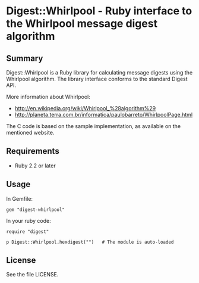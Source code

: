 # Digest::Whirlpool - Ruby interface to the Whirlpool message digest algorithm

## Summary

Digest::Whirlpool is a Ruby library for calculating message digests
using the Whirlpool algorithm.  The library interface conforms to the
standard Digest API.

More information about Whirlpool:

- http://en.wikipedia.org/wiki/Whirlpool_%28algorithm%29
- http://planeta.terra.com.br/informatica/paulobarreto/WhirlpoolPage.html

The C code is based on the sample implementation, as available on the
mentioned website.

## Requirements

- Ruby 2.2 or later

## Usage

In Gemfile:

    gem "digest-whirlpool"

In your ruby code:

    require "digest"

    p Digest::Whirlpool.hexdigest("")	# The module is auto-loaded

## License

See the file LICENSE.
